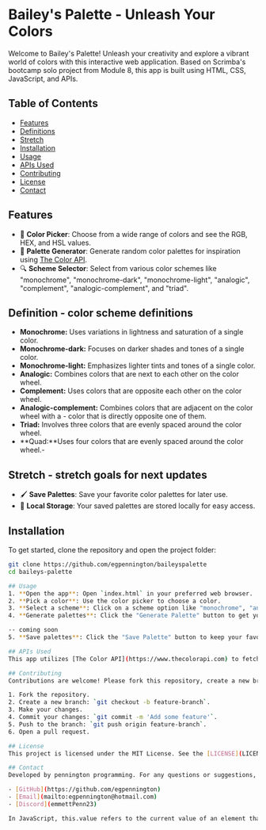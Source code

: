 # Bailey's Palette - Unleash Your Colors

Welcome to Bailey's Palette! Unleash your creativity and explore a vibrant world of colors with this interactive web application. Based on Scrimba's bootcamp solo project from Module 8, this app is built using HTML, CSS, JavaScript, and APIs.

## Table of Contents
- [Features](#features)
- [Definitions](#schemes)
- [Stretch](#stretch)
- [Installation](#installation)
- [Usage](#usage)
- [APIs Used](#apis-used)
- [Contributing](#contributing)
- [License](#license)
- [Contact](#contact)

## Features
- 🎨 **Color Picker**: Choose from a wide range of colors and see the RGB, HEX, and HSL values.
- 🌈 **Palette Generator**: Generate random color palettes for inspiration using [The Color API](https://www.thecolorapi.com).
- 🔍 **Scheme Selector**: Select from various color schemes like "monochrome", "monochrome-dark", "monochrome-light", "analogic", "complement", "analogic-complement", and "triad".

## Definition - color scheme definitions
- **Monochrome:** Uses variations in lightness and saturation of a single color.
- **Monochrome-dark:** Focuses on darker shades and tones of a single color.
- **Monochrome-light:** Emphasizes lighter tints and tones of a single color.
- **Analogic:** Combines colors that are next to each other on the color wheel.
- **Complement:** Uses colors that are opposite each other on the color wheel.
- **Analogic-complement:** Combines colors that are adjacent on the color wheel with a - color that is directly opposite one of them.
- **Triad:** Involves three colors that are evenly spaced around the color wheel.
- **Quad:**Uses four colors that are evenly spaced around the color wheel.- 

## Stretch - stretch goals for next updates
- 🖌️ **Save Palettes**: Save your favorite color palettes for later use.
- 💾 **Local Storage**: Your saved palettes are stored locally for easy access.

## Installation
To get started, clone the repository and open the project folder:
```sh
git clone https://github.com/egpennington/baileyspalette
cd baileys-palette

## Usage
1. **Open the app**: Open `index.html` in your preferred web browser.
2. **Pick a color**: Use the color picker to choose a color.
3. **Select a scheme**: Click on a scheme option like "monochrome", "analogic", etc.
4. **Generate palettes**: Click the "Generate Palette" button to get your color scheme.

-- coming soon 
5. **Save palettes**: Click the "Save Palette" button to keep your favorite color combinations.

## APIs Used
This app utilizes [The Color API](https://www.thecolorapi.com) to fetch color schemes and generate palettes based on user selections.

## Contributing
Contributions are welcome! Please fork this repository, create a new branch, and submit a pull request.

1. Fork the repository.
2. Create a new branch: `git checkout -b feature-branch`.
3. Make your changes.
4. Commit your changes: `git commit -m 'Add some feature'`.
5. Push to the branch: `git push origin feature-branch`.
6. Open a pull request.

## License
This project is licensed under the MIT License. See the [LICENSE](LICENSE) file for details.

## Contact
Developed by pennington programming. For any questions or suggestions, feel free to reach out.

- [GitHub](https://github.com/egpennington)
- [Email](mailto:egpennington@hotmail.com)
- [Discord](emmettPenn23)

In JavaScript, this.value refers to the current value of an element that the event is being fired on. When used inside an event listener, this refers to the element that is currently being interacted with (e.g., an input field)
